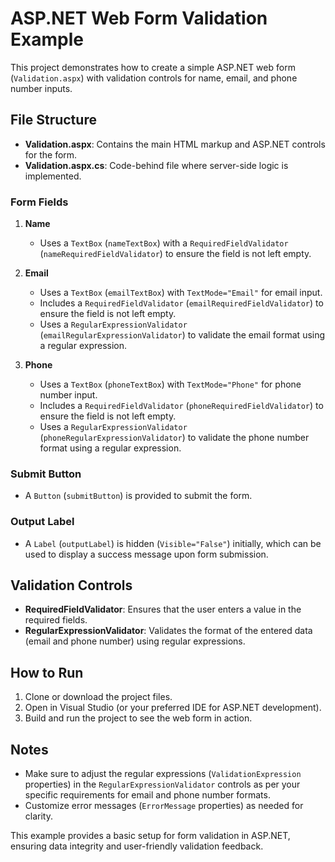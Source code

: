 # ASP.NET Web Form Validation Example

This project demonstrates how to create a simple ASP.NET web form (`Validation.aspx`) with validation controls for name, email, and phone number inputs.

## File Structure

- **Validation.aspx**: Contains the main HTML markup and ASP.NET controls for the form.
- **Validation.aspx.cs**: Code-behind file where server-side logic is implemented.

### Form Fields

1. **Name**
   - Uses a `TextBox` (`nameTextBox`) with a `RequiredFieldValidator` (`nameRequiredFieldValidator`) to ensure the field is not left empty.

2. **Email**
   - Uses a `TextBox` (`emailTextBox`) with `TextMode="Email"` for email input.
   - Includes a `RequiredFieldValidator` (`emailRequiredFieldValidator`) to ensure the field is not left empty.
   - Uses a `RegularExpressionValidator` (`emailRegularExpressionValidator`) to validate the email format using a regular expression.

3. **Phone**
   - Uses a `TextBox` (`phoneTextBox`) with `TextMode="Phone"` for phone number input.
   - Includes a `RequiredFieldValidator` (`phoneRequiredFieldValidator`) to ensure the field is not left empty.
   - Uses a `RegularExpressionValidator` (`phoneRegularExpressionValidator`) to validate the phone number format using a regular expression.

### Submit Button

- A `Button` (`submitButton`) is provided to submit the form.

### Output Label

- A `Label` (`outputLabel`) is hidden (`Visible="False"`) initially, which can be used to display a success message upon form submission.

## Validation Controls

- **RequiredFieldValidator**: Ensures that the user enters a value in the required fields.
- **RegularExpressionValidator**: Validates the format of the entered data (email and phone number) using regular expressions.

## How to Run

1. Clone or download the project files.
2. Open in Visual Studio (or your preferred IDE for ASP.NET development).
3. Build and run the project to see the web form in action.

## Notes

- Make sure to adjust the regular expressions (`ValidationExpression` properties) in the `RegularExpressionValidator` controls as per your specific requirements for email and phone number formats.
- Customize error messages (`ErrorMessage` properties) as needed for clarity.

This example provides a basic setup for form validation in ASP.NET, ensuring data integrity and user-friendly validation feedback.
